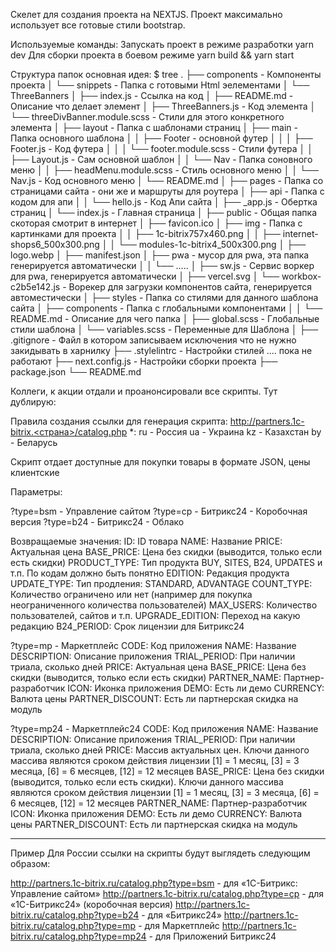 Скелет для создания проекта на NEXTJS.
Проект максимально использует все готовые стили bootstrap.


Используемые команды:
Запускать проект в режиме разработки yarn dev
Для сборки проекта в боевом режиме yarn build && yarn start


Структура папок основная идея:
$ tree
.
├── components - Компоненты проекта
│    └── snippets - Папка с готовыми Html эелементами
│        └── ThreeBanners
│            ├── index.js - Ссылка на код
│            ├── README.md - Описание что делает элемент
│            ├── ThreeBanners.js - Код элемента
│            └── threeDivBanner.module.scss - Стили для этого конкретного элемента
│
├── layout - Папка с шаблонами страниц 
│    ├── main - Папка основного шаблона
│    │   ├── Footer - основной футер
│    │   │      ├── Footer.js - Код футера
│    │   │      └── footer.module.scss - Стили футера
│    │   ├── Layout.js - Сам основной шаблон
│    │   └── Nav - Папка соновного меню
│    │         ├── headMenu.module.scss - Стиль основного меню
│    │         └── Nav.js - Код основного меню
│    └── README.md
│
├── pages - Папка со страницами сайта - они же и маршруты для роутера
│    ├── api - Папка с кодом для апи
│    │    └── hello.js - Код Апи сайта
│    ├── _app.js - Обертка страниц
│    └── index.js - Главная страница
│
├── public - Общая папка скоторая смотрит в интернет
│    ├── favicon.ico
│    ├── img - Папка с картинками для проекта
│    │    ├── 1c-bitrix757x460.png
│    │    ├── internet-shops6_500x300.png
│    │    └── modules-1c-bitrix4_500x300.png
│    ├── logo.webp
│    ├── manifest.json
│    ├── pwa - мусор для pwa, эта папка генерируется автоматически
│    │    └── .....
│    ├── sw.js - Сервис воркер для pwa, генерируется автоматически
│    ├── vercel.svg
│    └── workbox-c2b5e142.js - Ворекер для загрузки компонентов сайта, генерируется автоместически
│
├── styles - Папка со стилями для данного шаблона сайта
│    ├── components - Папка с глобальными компонентами
│    │    └── README.md - Описание для чего папка
│    ├── global.scss - Глобальные стили шаблона
│    └── variables.scss - Переменные для Шаблона
│
├── .gitignore - Файл в котором записываем исключения что не нужно закидывать в харнилку
├── .stylelintrc - Настройки стилей .... пока не работают
├── next.config.js  - Настройки сборки проекта
├── package.json
└── README.md



Коллеги, к акции отдали и проанонсировали все скрипты.
Тут дублирую:

Правила создания ссылки для генерация скрипта: http://partners.1c-bitrix.<страна>/catalog.php
*:
ru - Россия
ua - Украина
kz - Казахстан
by - Беларусь

Скрипт отдает доступные для покупки товары в формате JSON, цены клиентские

Параметры:

?type=bsm - Управление сайтом
?type=cp - Битрикс24 - Коробочная версия
?type=b24 - Битрикс24 - Облако

Возвращаемые значения:
ID: ID товара
NAME: Название
PRICE: Актуальная цена
BASE_PRICE: Цена без скидки (выводится, только если есть скидки)
PRODUCT_TYPE: Тип продукта BUY, SITES, B24, UPDATES и т.п. По кодам должно быть понятно
EDITION: Редакция продукта
UPDATE_TYPE: Тип продления: STANDARD, ADVANTAGE
COUNT_TYPE: Количество ограничено или нет (например для покупка неограниченного количества пользователей)
MAX_USERS: Количество пользователей, сайтов и т.п.
UPGRADE_EDITION: Переход на какую редакцию
B24_PERIOD: Срок лицензии для Битрикс24

?type=mp - Маркетплейс
CODE: Код приложения
NAME: Название
DESCRIPTION: Описание приложения
TRIAL_PERIOD: При наличии триала, сколько дней
PRICE: Актуальная цена
BASE_PRICE: Цена без скидки (выводится, только если есть скидки)
PARTNER_NAME: Партнер-разработчик
ICON: Иконка приложения
DEMO: Есть ли демо
CURRENCY: Валюта цены
PARTNER_DISCOUNT: Есть ли партнерская скидка на модуль

?type=mp24 - Маркетплейс24
CODE: Код приложения
NAME: Название
DESCRIPTION: Описание приложения
TRIAL_PERIOD: При наличии триала, сколько дней
PRICE: Массив актуальных цен. Ключи данного массива являются сроком действия лицензии [1] = 1 месяц, [3] = 3 месяца, [6] = 6 месяцев, [12] = 12 месяцев
BASE_PRICE: Цена без скидки (выводится, только если есть скидки). Ключи данного массива являются сроком действия лицензии [1] = 1 месяц, [3] = 3 месяца, [6] = 6 месяцев, [12] = 12 месяцев
PARTNER_NAME: Партнер-разработчик
ICON: Иконка приложения
DEMO: Есть ли демо
CURRENCY: Валюта цены
PARTNER_DISCOUNT: Есть ли партнерская скидка на модуль

__________________________________________________________
Пример
Для России ссылки на скрипты будут выглядеть следующим образом:

http://partners.1c-bitrix.ru/catalog.php?type=bsm - для «1С-Битрикс: Управление сайтом»
http://partners.1c-bitrix.ru/catalog.php?type=cp - для «1С-Битрикс24» (коробочная версия)
http://partners.1c-bitrix.ru/catalog.php?type=b24 - для «Битрикс24»
http://partners.1c-bitrix.ru/catalog.php?type=mp - для Маркетплейс
http://partners.1c-bitrix.ru/catalog.php?type=mp24 - для Приложений Битрикс24
